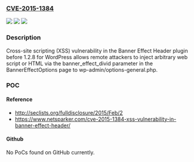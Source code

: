 ### [CVE-2015-1384](https://cve.mitre.org/cgi-bin/cvename.cgi?name=CVE-2015-1384)
![](https://img.shields.io/static/v1?label=Product&message=n%2Fa&color=blue)
![](https://img.shields.io/static/v1?label=Version&message=n%2Fa&color=blue)
![](https://img.shields.io/static/v1?label=Vulnerability&message=n%2Fa&color=brighgreen)

### Description

Cross-site scripting (XSS) vulnerability in the Banner Effect Header plugin before 1.2.8 for WordPress allows remote attackers to inject arbitrary web script or HTML via the banner_effect_divid parameter in the BannerEffectOptions page to wp-admin/options-general.php.

### POC

#### Reference
- http://seclists.org/fulldisclosure/2015/Feb/2
- https://www.netsparker.com/cve-2015-1384-xss-vulnerability-in-banner-effect-header/

#### Github
No PoCs found on GitHub currently.

